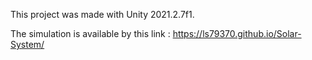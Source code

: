 This project was made with Unity 2021.2.7f1.

The simulation is available by this link :
https://ls79370.github.io/Solar-System/